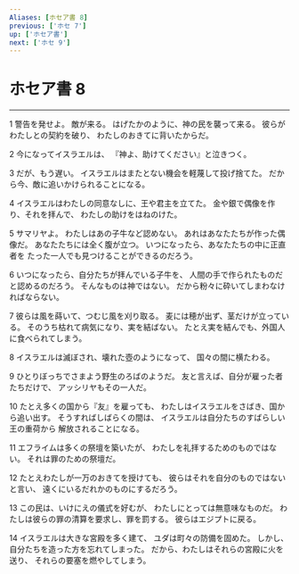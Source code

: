 ```yaml
---
Aliases: [ホセア書 8]
previous: ['ホセ 7']
up: ['ホセア書']
next: ['ホセ 9']
---
```

# ホセア書 8

***




1 
警告を発せよ。 敵が来る。 はげたかのように、神の民を襲って来る。 彼らがわたしとの契約を破り、 わたしのおきてに背いたからだ。 



2 
今になってイスラエルは、 『神よ、助けてください』と泣きつく。 



3 
だが、もう遅い。 イスラエルはまたとない機会を軽蔑して投げ捨てた。 だから今、敵に追いかけられることになる。 



4 
イスラエルはわたしの同意なしに、王や君主を立てた。 金や銀で偶像を作り、それを拝んで、 わたしの助けをはねのけた。 



5 
サマリヤよ。 わたしはあの子牛など認めない。 あれはあなたたちが作った偶像だ。 あなたたちには全く腹が立つ。 いつになったら、あなたたちの中に正直者を たった一人でも見つけることができるのだろう。 



6 
いつになったら、自分たちが拝んでいる子牛を、 人間の手で作られたものだと認めるのだろう。 そんなものは神ではない。 だから粉々に砕いてしまわなければならない。 



7 
彼らは風を蒔いて、つむじ風を刈り取る。 麦には穂が出ず、茎だけが立っている。 そのうち枯れて病気になり、実を結ばない。 たとえ実を結んでも、外国人に食べられてしまう。 



8 
イスラエルは滅ぼされ、壊れた壺のようになって、 国々の間に横たわる。 



9 
ひとりぼっちでさまよう野生のろばのようだ。 友と言えば、自分が雇った者たちだけで、 アッシリヤもその一人だ。 



10 
たとえ多くの国から『友』を雇っても、 わたしはイスラエルをさばき、国から追い出す。 そうすればしばらくの間は、 イスラエルは自分たちのすばらしい王の重荷から 解放されることになる。 



11 
エフライムは多くの祭壇を築いたが、 わたしを礼拝するためのものではない。 それは罪のための祭壇だ。 



12 
たとえわたしが一万のおきてを授けても、 彼らはそれを自分のものではないと言い、 遠くにいるだれかのものにするだろう。 



13 
この民は、いけにえの儀式を好むが、 わたしにとっては無意味なものだ。 わたしは彼らの罪の清算を要求し、罪を罰する。 彼らはエジプトに戻る。 



14 
イスラエルは大きな宮殿を多く建て、 ユダは町々の防備を固めた。 しかし、自分たちを造った方を忘れてしまった。 だから、わたしはそれらの宮殿に火を送り、 それらの要塞を燃やしてしまう。
